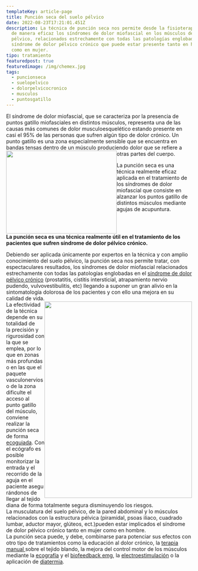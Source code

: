 ```yaml
---
templateKey: article-page
title: Punción seca del suelo pélvico
date: 2022-08-23T17:21:01.451Z
description: La técnica de punción seca nos permite desde la fisioterapia tratar
  de manera eficaz los síndromes de dolor miofascial en los músculos de suelo
  pélvico, relacionados estrechamente con todas las patologías englobadas en el
  síndrome de dolor pélvico crónico que puede estar presente tanto en hombre
  como en mujer.
tipo: tratamiento
featuredpost: true
featuredimage: /img/chemex.jpg
tags:
  - puncionseca
  - suelopelvico
  - dolorpelvicocronico
  - musculos
  - puntosgatillo
---
```

<p class="intro">El síndrome de dolor miofascial, que se caracteriza por la presencia de puntos gatillo miofasciales en distintos músculos, representa una de las causas más comunes de dolor musculoesquelético estando presente en casi el 95% de las personas que sufren algún tipo de dolor crónico. Un punto gatillo es una zona especialmente sensible que se encuentra en bandas tensas dentro de un músculo produciendo dolor que se refiere a otras partes del cuerpo.<img alt="" src="/static/img/tratamientos/puncion-seca/puncion_seca_ecoguiada_suelo_pelvico.jpg" style="width: 300px; height: 225px; float: left; border-width: 0px; border-style: solid;" /></p>

<div>La punción seca es una técnica realmente eficaz aplicada en el tratamiento de los síndromes de dolor miofascial que consiste en alzanzar los puntos gatillo de distintos músculos mediante agujas de acupuntura.</div>

<p class="resumenTexto" style="clear:both"><b>La punción seca es una técnica realmente útil en el tratamiento de los pacientes que sufren síndrome de dolor pélvico crónico.</b></p>

<div>Debiendo ser aplicada únicamente por expertos en la técnica y con amplio conocimiento del suelo pélvico, la punción seca nos permite tratar, con espectaculares resultados, los síndromes de dolor miofascial relacionados estrechamente con todas las patologías englobadas en el <a href="http://www.fisioterapiasuelopelvico.com/pacientes/mujeres/dolor-pelvico-cronico">síndrome de dolor pélvico crónico</a> (prostatitis, cistitis intersticial, atrapamiento nervio pudendo, vulvovestibulitis, etc) llegando a suponer un gran alivio en la sintomatología dolorosa de los pacientes y con ello una mejora en su calidad de vida.</div>

<div><img alt="" src="/static/img/tratamientos/puncion-seca/puncion_seca_ecoguiada_suelo_pelvico_ii_1.jpg" style="width: 400px; height: 533px; float: right; border-width: 0px; border-style: solid;" /></div>

<div>La efectividad de la técnica depende en su totalidad de la&nbsp;precisión y rigurosidad con la que se emplea, por lo que en zonas más profundas o en las que el paquete vasculonervioso de la zona dificulte el acceso al punto gatillo del músculo, conviene realizar la punción seca de forma<a href="http://www.fisioterapiasuelopelvico.com/tecnicas/ecografia-funcional-abdomino-perineal"> ecoguiada</a>. Con el ecógrafo es posible monitorizar la entrada y el recorrido de la aguja en el paciente&nbsp;asegurándonos de llegar al tejido diana de forma totalmente segura disminuyendo los riesgos.</div>

<div>La musculatura del suelo pélvico, de la pared abdominal y lo músculos relacionados con la estructura pélvica (piramidal, psoas iliaco, cuadrado lumbar, aductor mayor, glúteos, ect.)pueden estar implicados el síndrome de dolor pélvico crónico tanto en mujer como en hombre.</div>

<div>La punción seca puede, y debe, combinarse para potenciar sus efectos&nbsp;con otro tipo de tratamientos como la educación al dolor crónico, la <a href="http://www.fisioterapiasuelopelvico.com/tecnicas/tecnicas-miofasciales-neuromusculares">terapia manual </a>sobre el tejido blando, la mejora del control motor de los músculos mediante la <a href="http://www.fisioterapiasuelopelvico.com/tecnicas/ecografia-funcional-abdomino-perineal">ecografía</a> y el <a href="http://www.fisioterapiasuelopelvico.com/tecnicas/biofeedback-electromiografico">biofeedback emg</a>, la <a href="http://www.fisioterapiasuelopelvico.com/tecnicas/electroestimulacion-muscular">electroestimulación</a> o la aplicación de <a href="http://www.fisioterapiasuelopelvico.com/tecnicas/ultrasonidos-diatermia-radiofrecuencia">diatermia</a>.</div>